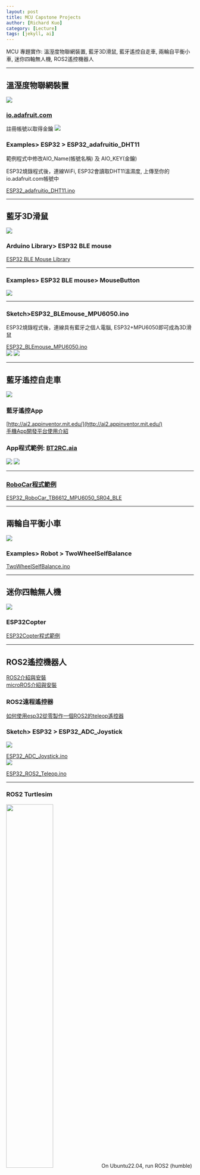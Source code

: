 ```yaml
---
layout: post
title: MCU Capstone Projects
author: [Richard Kuo]
category: [Lecture]
tags: [jekyll, ai]
---
```


MCU 專題實作: 溫溼度物聯網裝置, 藍牙3D滑鼠, 藍牙遙控自走車, 兩輪自平衡小車, 迷你四軸無人機, ROS2遙控機器人

---
## 溫溼度物聯網裝置
![](https://github.com/rkuo2000/MCU-course/blob/main/images/Example_DHT11.jpg?raw=true)

### [io.adafruit.com](https://io.adafruit.com/)
註冊帳號以取得金鑰
![](https://d2794n4cyhr13z.cloudfront.net/packs/production/media/src/images/landing/dashboard-chart-9f23396336bf1e7a3269416264d36544.png)

### Examples> ESP32 > ESP32_adafruitio_DHT11
範例程式中修改AIO_Name(帳號名稱) 及 AIO_KEY(金鑰)<br>

ESP32燒錄程式後，連線WiFi, ESP32會讀取DHT11溫濕度, 上傳至你的io.adafruit.com帳號中<br>

[ESP32_adafruitio_DHT11.ino](https://github.com/rkuo2000/Arduino/blob/master/examples/ESP32/ESP32_adafruitio_DHT11/ESP32_adafruitio_DHT11.ino)<br>

---
## 藍牙3D滑鼠
![](https://github.com/rkuo2000/MCU-course/blob/main/images/Example_ESP32_MPU6050.jpg?raw=true)

### Arduino Library> ESP32 BLE mouse
[ESP32 BLE Mouse Library](https://github.com/T-vK/ESP32-BLE-Mouse)<br>

---
### Examples> ESP32 BLE mouse> MouseButton
![](https://github.com/rkuo2000/MCU-course/blob/main/images/Examples_ESP32_BLE_mouse_MouseButton.png?raw=true)

---
### Sketch>ESP32_BLEmouse_MPU6050.ino
ESP32燒錄程式後，連線具有藍牙之個人電腦, ESP32+MPU6050即可成為3D滑鼠<br>

[ESP32_BLEmouse_MPU6050.ino](https://github.com/rkuo2000/arduino/blob/master/examples/ESP32/ESP32_BLEmouse_MPU6050/ESP32_BLEmouse_MPU6050.ino)<br>
![](https://github.com/rkuo2000/MCU-course/blob/main/images/Sketch_ESP32_BLEmouse_MPU6050.png?raw=true)
![](https://github.com/rkuo2000/MCU-course/blob/main/images/Sketch_ESP32_BLEmouse_MPU6050_monitor.png?raw=true)

---
## 藍牙遙控自走車
![](https://github.com/rkuo2000/MCU-course/blob/main/images/ESP32_RoboCar.jpg?raw=true)

### 藍牙遙控App
[http://ai2.appinventor.mit.edu/](http://ai2.appinventor.mit.edu/)<br>
[手機App開發平台使用介紹](https://rkuo2000.github.io/MCU-course/lecture/2022/04/23/MIT-App-Inventor-2.html)<br>

### App程式範例: [BT2RC.aia](https://github.com/rkuo2000/MCU-course/blob/main/files/BT2RC.aia)
![](https://github.com/rkuo2000/MCU-course/blob/main/images/AppInventor2_BT2RC_Designer.png?raw=true)
![](https://github.com/rkuo2000/MCU-course/blob/main/images/AppInventor2_BT2RC_Blocks.png?raw=true)

---
### [RoboCar程式範例](https://github.com/rkuo2000/Arduino/tree/master/examples/Robots/RoboCar) 
[ESP32_RoboCar_TB6612_MPU6050_SR04_BLE](https://github.com/rkuo2000/Arduino/tree/master/examples/Robots/RoboCar/ESP32_RoboCar_TB6612_MPU6050_SR04_BLE)<br>

---
## 兩輪自平衡小車
![](https://github.com/rkuo2000/MCU-course/blob/main/images/ESP32_SelfBalance_RoboCar.png?raw=true)

### Examples> Robot > TwoWheelSelfBalance
[TwoWheelSelfBalance.ino](https://github.com/rkuo2000/Arduino/blob/master/examples/Robots/TwoWheelSelfBalance/TwoWheelSelfBalance.ino)

---
## 迷你四軸無人機
![](https://github.com/rkuo2000/MCU-course/blob/main/images/ESP32_miniCopter.jpg?raw=true)

### ESP32Copter
[ESP32Copter程式範例](https://github.com/rkuo2000/Arduino/tree/master/examples/Robots/Esp32Copter)<br>

---
## ROS2遙控機器人
[ROS2介紹與安裝](https://rkuo2000.github.io/Robotics/lecture/2022/07/30/Robot-Operating-System.html)<br>
[microROS介紹與安裝](https://rkuo2000.github.io/Robotics/lecture/2022/07/31/microROS.html)<br>

### ROS2遠程遙控器
[如何使用esp32從零製作一個ROS2的teleop遙控器](https://chowdera.com/2021/10/20211023102532530v.html)

### Sketch> ESP32 > ESP32_ADC_Joystick
![](https://github.com/rkuo2000/MCU-course/blob/main/images/Example_ESP32_ADC_Joystick.jpg?raw=true)

[ESP32_ADC_Joystick.ino](https://github.com/rkuo2000/Arduino/blob/master/examples/ESP32/ESP32_ADC_Joystick/ESP32_ADC_Joystick.ino)<br>
![](https://github.com/rkuo2000/MCU-course/blob/main/images/Sketch_ESP32_ADC_Joystick.png?raw=true)

[ESP32_ROS2_Teleop.ino]()

---
### ROS2 Turtlesim
<img width="50%" height="50%" src="https://github.com/rkuo2000/Robotics/blob/main/images/ros2_run_turtlesim.png?raw=true">
On Ubuntu22.04, run ROS2 (humble)<br>
* ROS2 turtlesim
```
source_ros2
ros2 run turtlesim turtlesim_node
```

* ROS2 node & topic
```
source_ros2
ros2 node list
ros2 node info /turtlesim
ros2 topic echo /turtle1/cmd_vel
```
* ROS2 teleop_key
```
source_ros2
ros2 run turtlesim turtle_teleop_key
```

---
### ROS2遙控機器人
[ROS2_ESP32Bot](https://github.com/shirokunet/ros2_esp32bot)<br>
![](https://lh3.googleusercontent.com/x5sKEv_RQhGm5qCC-zDFmF9Mf-7K5WzPjpGSWVuvPcdpRqZMKhRcK4JSG6n6v8DPT4hlyWjmBaCpWVXGSWsfrTU7P2oyu0X9WnevnFgQllUyaeGwhWExFSdQxrCVoln-JorZiDvM0A)

<br>
<br>

*This site was last updated {{ site.time | date: "%B %d, %Y" }}.*


